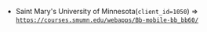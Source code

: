  - Saint Mary's University of Minnesota(`client_id=1050`) => [`https://courses.smumn.edu/webapps/Bb-mobile-bb_bb60/`](https://courses.smumn.edu/webapps/Bb-mobile-bb_bb60/)

